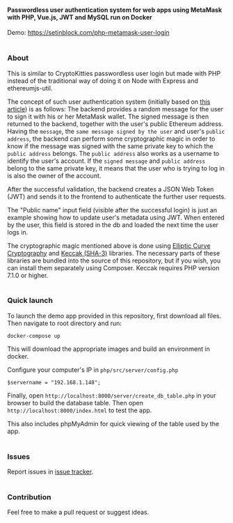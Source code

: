 #### Passwordless user authentication system for web apps using MetaMask with PHP, Vue.js, JWT and MySQL run on Docker ####

Demo: https://setinblock.com/php-metamask-user-login
<br>
<br>
### About
This is similar to CryptoKitties passwordless user login but made with PHP instead of the traditional way of doing it on Node with Express and ethereumjs-util.

The concept of such user authentication system (initially based on [this article](https://hackernoon.com/never-use-passwords-again-with-ethereum-and-metamask-b61c7e409f0d)) is as follows: The backend provides a random message for the user to sign it with his or her MetaMask wallet. The signed message is then returned to the backend, together with the user's public Ethereum address. Having the `message`, the `same message signed by the user` and user's `public address`, the backend can perform some cryptographic magic in order to know if the message was signed with the same private key to which the `public address` belongs. The `public address` also works as a username to identify the user's account. If the `signed message` and `public address` belong to the same private key, it means that the user who is trying to log in is also the owner of the account.

After the successful validation, the backend creates a JSON Web Token (JWT) and sends it to the frontend to authenticate the further user requests.

The "Public name" input field (visible after the successful login) is just an example showing how to update user's metadata using JWT. When entered by the user, this field is stored in the db and loaded the next time the user logs in.

The cryptographic magic mentioned above is done using [Elliptic Curve Cryptography](https://github.com/simplito/elliptic-php) and [Keccak (SHA-3)](https://github.com/kornrunner/php-keccak) libraries. The necessary parts of these libraries are bundled into the source of this repository, but if you wish, you can install them separately using Composer. Keccak requires PHP version 7.1.0 or higher.
<br>
<br>
### Quick launch

To launch the demo app provided in this repository, first download all files. Then navigate to root directory and run:

`docker-compose up`

This will download the appropriate images and build an environment in docker.  

Configure your computer's IP in `php/src/server/config.php`

`$servername = "192.168.1.148";`

Finally, open `http://localhost:8000/server/create_db_table.php` in your browser to build the database table. Then open `http://localhost:8000/index.html` to test the app.

This also includes phpMyAdmin for quick viewing of the table used by the app.
<br>
<br>
### Issues

Report issues in [issue tracker](https://github.com/dziungles/php-metamask-user-login/issues).
<br>
<br>
### Contribution

Feel free to make a pull request or suggest ideas.
